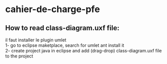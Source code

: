 # cahier-de-charge-pfe
## How to read class-diagram.uxf file:
il faut installer le plugin umlet <br />
1- go to eclipse maketplace, search for umlet ant install it <br />
2- create project java in eclipse and add (drag-drop) class-diagram.uxf file to the project <br />
